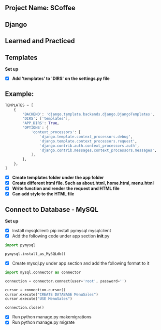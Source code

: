 ## Project Name: SCoffee
## Django

## Learned and Practiced 

## Templates
**Set up**

- [x] **Add 'templates' to 'DIRS' on the settings.py file**
      
## Example:

```Python
TEMPLATES = [
    {
        'BACKEND': 'django.template.backends.django.DjangoTemplates',
        'DIRS': ['templates'],
        'APP_DIRS': True,
        'OPTIONS': {
            'context_processors': [
                'django.template.context_processors.debug',
                'django.template.context_processors.request',
                'django.contrib.auth.context_processors.auth',
                'django.contrib.messages.context_processors.messages',
            ],
        },
    },
]
```
- [x] **Create templates folder under the app folder**
- [x] **Create different html file. Such as about.html, home.html, menu.html**
- [x] **Write function and render the request and HTML file**
- [x] **Can add style to the HTML file**

## Connect to Database - MySQL
**Set up**
- [x] Install mysqlclient: pip install pymysql mysqlclient
- [x] Add the following code under app section __init__.py
```Python
import pymysql

pymysql.install_as_MySQLdb()
```
- [x] Create mysql.py under app section and add the following format to it
```Python
import mysql.connector as connector

connection = connector.connect(user='root', password='')

cursor = connection.cursor()
cursor.execute("CREATE DATABASE MenuSales")
cursor.execute("USE MenuSales")

connection.close()
```
- [x] Run python manage.py makemigrations
- [x] Run python manage.py migrate
